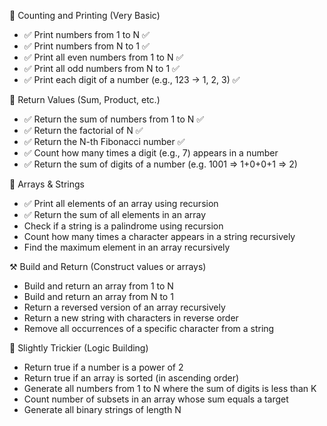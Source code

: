 🔁 Counting and Printing (Very Basic)

- ✅ Print numbers from 1 to N ✅
- ✅ Print numbers from N to 1 ✅
- ✅ Print all even numbers from 1 to N ✅
- ✅ Print all odd numbers from N to 1 ✅
- ✅ Print each digit of a number (e.g., 123 → 1, 2, 3) ✅

🔄 Return Values (Sum, Product, etc.)

- ✅ Return the sum of numbers from 1 to N ✅
- ✅ Return the factorial of N ✅
- ✅ Return the N-th Fibonacci number ✅
- ✅ Count how many times a digit (e.g., 7) appears in a number
- ✅ Return the sum of digits of a number (e.g. 1001 => 1+0+0+1 => 2)

🧠 Arrays & Strings

- ✅ Print all elements of an array using recursion
- ✅ Return the sum of all elements in an array
- Check if a string is a palindrome using recursion
- Count how many times a character appears in a string recursively
- Find the maximum element in an array recursively

⚒️ Build and Return (Construct values or arrays)

- Build and return an array from 1 to N
- Build and return an array from N to 1
- Return a reversed version of an array recursively
- Return a new string with characters in reverse order
- Remove all occurrences of a specific character from a string

🧩 Slightly Trickier (Logic Building)

- Return true if a number is a power of 2
- Return true if an array is sorted (in ascending order)
- Generate all numbers from 1 to N where the sum of digits is less than K
- Count number of subsets in an array whose sum equals a target
- Generate all binary strings of length N
